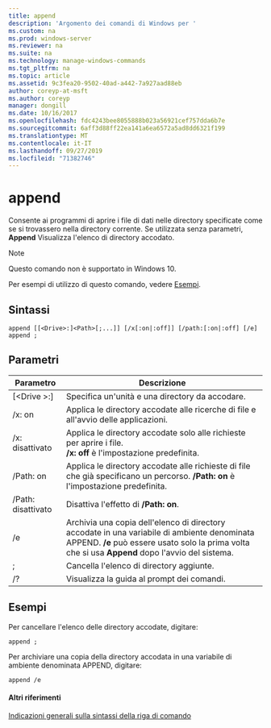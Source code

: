 ```yaml
---
title: append
description: 'Argomento dei comandi di Windows per '
ms.custom: na
ms.prod: windows-server
ms.reviewer: na
ms.suite: na
ms.technology: manage-windows-commands
ms.tgt_pltfrm: na
ms.topic: article
ms.assetid: 9c3fea20-9502-40ad-a442-7a927aad88eb
author: coreyp-at-msft
ms.author: coreyp
manager: dongill
ms.date: 10/16/2017
ms.openlocfilehash: fdc4243bee8055888b023a56921cef757dda6b7e
ms.sourcegitcommit: 6aff3d88ff22ea141a6ea6572a5ad8dd6321f199
ms.translationtype: MT
ms.contentlocale: it-IT
ms.lasthandoff: 09/27/2019
ms.locfileid: "71382746"
---
```

# <a name="append"></a>append



Consente ai programmi di aprire i file di dati nelle directory specificate come se si trovassero nella directory corrente. Se utilizzata senza parametri, **Append** Visualizza l'elenco di directory accodato.

> [!NOTE]
> Questo comando non è supportato in Windows 10.
>

Per esempi di utilizzo di questo comando, vedere [Esempi](#BKMK_examples).

## <a name="syntax"></a>Sintassi

```
append [[<Drive>:]<Path>[;...]] [/x[:on|:off]] [/path:[:on|:off] [/e] 
append ;
```

## <a name="parameters"></a>Parametri

|     Parametro     |                                                                                 Descrizione                                                                                 |
|-------------------|-----------------------------------------------------------------------------------------------------------------------------------------------------------------------------|
| [\<Drive >:] <Path> |                                                                 Specifica un'unità e una directory da accodare.                                                                  |
|       /x: on       |                                                  Applica le directory accodate alle ricerche di file e all'avvio delle applicazioni.                                                  |
|      /x: disattivato       |                                     Applica le directory accodate solo alle richieste per aprire i file.</br>**/x: off** è l'impostazione predefinita.                                     |
|     /Path: on      |                               Applica le directory accodate alle richieste di file che già specificano un percorso. **/Path: on** è l'impostazione predefinita.                               |
|     /Path: disattivato     |                                                                    Disattiva l'effetto di **/Path: on**.                                                                    |
|        /e         | Archivia una copia dell'elenco di directory accodate in una variabile di ambiente denominata APPEND. **/e** può essere usato solo la prima volta che si usa **Append** dopo l'avvio del sistema. |
|         ;         |                                                                     Cancella l'elenco di directory aggiunte.                                                                     |
|        /?         |                                                                    Visualizza la guida al prompt dei comandi.                                                                     |

## <a name="BKMK_examples"></a>Esempi

Per cancellare l'elenco delle directory accodate, digitare:
```
append ;
```
Per archiviare una copia della directory accodata in una variabile di ambiente denominata APPEND, digitare:
```
append /e
```

#### <a name="additional-references"></a>Altri riferimenti

[Indicazioni generali sulla sintassi della riga di comando](command-line-syntax-key.md)
